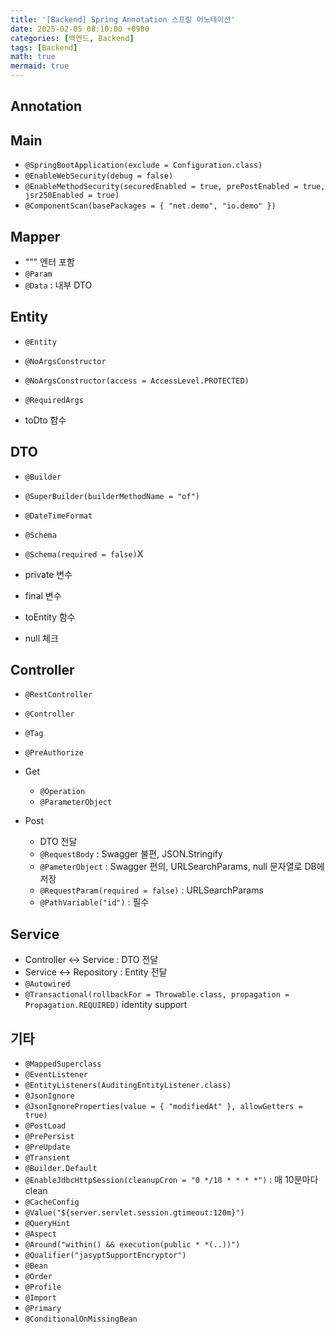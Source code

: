 ```yaml
---
title: '[Backend] Spring Annotation 스프링 어노테이션'
date: 2025-02-05 08:10:00 +0900
categories: [백엔드, Backend]
tags: [Backend]
math: true
mermaid: true
---
```


## Annotation
## Main
- `@SpringBootApplication(exclude = Configuration.class)`
- `@EnableWebSecurity(debug = false)`
- `@EnableMethodSecurity(securedEnabled = true, prePostEnabled = true, jsr250Enabled = true)`
- `@ComponentScan(basePackages = { "net.demo", "io.demo" })`

## Mapper
- """ 엔터 포함
- `@Param`
- `@Data` : 내부 DTO

## Entity
- `@Entity`
- `@NoArgsConstructor`
- `@NoArgsConstructor(access = AccessLevel.PROTECTED)`
- `@RequiredArgs`

- toDto 함수

## DTO 
- `@Builder`
- `@SuperBuilder(builderMethodName = "of")`
- `@DateTimeFormat`
- `@Schema`
- `@Schema(required = false)`X

- private 변수
- final 변수
- toEntity 함수
- null 체크

## Controller
- `@RestController`
- `@Controller`
- `@Tag`
- `@PreAuthorize`

- Get
	- `@Operation`
	- `@ParameterObject`
- Post
	- DTO 전달
	- `@RequestBody` : Swagger 불편, JSON.Stringify
	- `@PameterObject` : Swagger 편의, URLSearchParams, null 문자열로 DB에 저장
	- `@RequestParam(required = false)` : URLSearchParams
	- `@PathVariable("id")` : 필수

## Service
- Controller <-> Service : DTO 전달
- Service <-> Repository : Entity 전달
- `@Autowired`
- `@Transactional(rollbackFor = Throwable.class, propagation = Propagation.REQUIRED)` identity support

## 기타
- `@MappedSuperclass`
- `@EventListener`
- `@EntityListeners(AuditingEntityListener.class)`
- `@JsonIgnore`
- `@JsonIgnoreProperties(value = { "modifiedAt" }, allowGetters = true)`
- `@PostLoad`
- `@PrePersist`
- `@PreUpdate`
- `@Transient`
- `@Builder.Default`
- `@EnableJdbcHttpSession(cleanupCron = "0 */10 * * * *")` : 매 10분마다 clean
- `@CacheConfig`
- `@Value("${server.servlet.session.gtimeout:120m}")`
- `@QueryHint`
- `@Aspect`
- `@Around("within() && execution(public * *(..))")`
- `@Qualifier("jasyptSupportEncryptor")`
- `@Bean`
- `@Order`
- `@Profile`
- `@Import`
- `@Primary`
- `@ConditionalOnMissingBean`